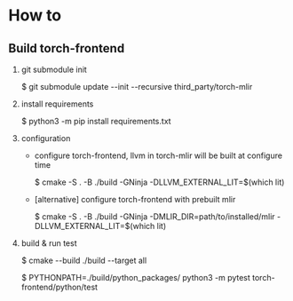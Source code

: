 # How to

## Build torch-frontend

1. git submodule init

    $ git submodule update --init --recursive third_party/torch-mlir

2. install requirements

    $ python3 -m pip install requirements.txt

3. configuration

    - configure torch-frontend, llvm in torch-mlir will be built at configure time

      $ cmake -S . -B ./build -GNinja -DLLVM_EXTERNAL_LIT=$(which lit)

    - [alternative] configure torch-frontend with prebuilt mlir

      $ cmake -S . -B ./build -GNinja -DMLIR_DIR=path/to/installed/mlir -DLLVM_EXTERNAL_LIT=$(which lit)

4. build & run test

    $ cmake --build ./build --target all

    $ PYTHONPATH=./build/python_packages/ python3 -m pytest torch-frontend/python/test
